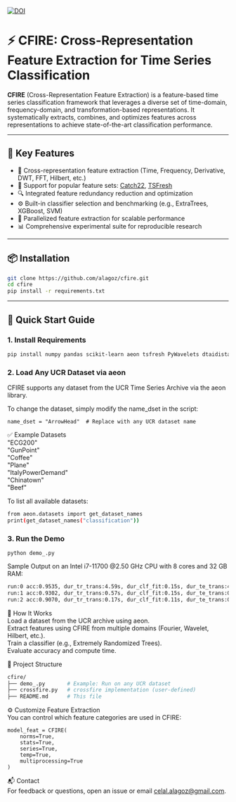 [![DOI](https://zenodo.org/badge/DOI/10.5281/zenodo.15695653.svg)](https://doi.org/10.5281/zenodo.15695653)
# ⚡ CFIRE: Cross-Representation Feature Extraction for Time Series Classification

**CFIRE** (Cross-Representation Feature Extraction) is a feature-based time series classification framework that leverages a diverse set of time-domain, frequency-domain, and transformation-based representations. It systematically extracts, combines, and optimizes features across representations to achieve state-of-the-art classification performance.

---

## 🚀 Key Features

- 🔁 Cross-representation feature extraction (Time, Frequency, Derivative, DWT, FFT, Hilbert, etc.)
- 🧠 Support for popular feature sets: [Catch22](https://github.com/chlubba/catch22), [TSFresh](https://github.com/blue-yonder/tsfresh)
- 🔍 Integrated feature redundancy reduction and optimization
- ⚙️ Built-in classifier selection and benchmarking (e.g., ExtraTrees, XGBoost, SVM)
- 🧪 Parallelized feature extraction for scalable performance
- 📊 Comprehensive experimental suite for reproducible research

---

## 📦 Installation

```bash
git clone https://github.com/alagoz/cfire.git
cd cfire
pip install -r requirements.txt
```

---

## 🚀 Quick Start Guide

### 1. Install Requirements

```bash
pip install numpy pandas scikit-learn aeon tsfresh PyWavelets dtaidistance
```

### 2. Load Any UCR Dataset via aeon
CFIRE supports any dataset from the UCR Time Series Archive via the aeon library.

To change the dataset, simply modify the name_dset in the script:
```
name_dset = "ArrowHead"  # Replace with any UCR dataset name
```

✅ Example Datasets  
"ECG200"  
"GunPoint"  
"Coffee"  
"Plane"  
"ItalyPowerDemand"  
"Chinatown"  
"Beef"  

To list all available datasets:
```bash
from aeon.datasets import get_dataset_names
print(get_dataset_names("classification"))
```

### 3. Run the Demo
```
python demo_.py  
```
Sample Output on an Intel i7-11700 @2.50 GHz CPU with 8 cores and 32 GB RAM:  
```bash
run:0 acc:0.9535, dur_tr_trans:4.59s, dur_clf_fit:0.15s, dur_te_trans:4.60s, dur_clf_pred:0.02s
run:1 acc:0.9302, dur_tr_trans:0.57s, dur_clf_fit:0.15s, dur_te_trans:0.42s, dur_clf_pred:0.00s
run:2 acc:0.9070, dur_tr_trans:0.17s, dur_clf_fit:0.11s, dur_te_trans:0.10s, dur_clf_pred:0.01s
```

🧠 How It Works  
Load a dataset from the UCR archive using aeon.  
Extract features using CFIRE from multiple domains (Fourier, Wavelet, Hilbert, etc.).  
Train a classifier (e.g., Extremely Randomized Trees).  
Evaluate accuracy and compute time.  

📁 Project Structure  
```bash
cfire/  
├── demo_.py       # Example: Run on any UCR dataset  
├── crossfire.py   # crossfire implementation (user-defined)  
├── README.md      # This file
```

⚙️ Customize Feature Extraction  
You can control which feature categories are used in CFIRE:  
```
model_feat = CFIRE(
    norms=True,
    stats=True,
    series=True,
    temp=True,
    multiprocessing=True
)
```

📬 Contact  
For feedback or questions, open an issue or email celal.alagoz@gmail.com.
